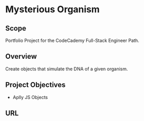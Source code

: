 # Mysterious Organism

## Scope

Portfolio Project for the CodeCademy Full-Stack Engineer Path.

## Overview
 Create objects that simulate the DNA of a given organism.

## Project Objectives

+ Aplly JS Objects

## URL


